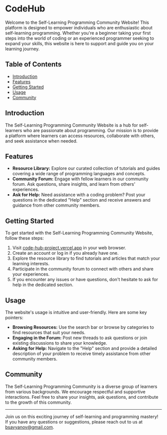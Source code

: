 # CodeHub

Welcome to the Self-Learning Programming Community Website! This platform is designed to empower individuals who are enthusiastic about self-learning programming. Whether you're a beginner taking your first steps into the world of coding or an experienced programmer seeking to expand your skills, this website is here to support and guide you on your learning journey.

## Table of Contents

- [Introduction](#introduction)
- [Features](#features)
- [Getting Started](#getting-started)
- [Usage](#usage)
- [Community](#community)

## Introduction

The Self-Learning Programming Community Website is a hub for self-learners who are passionate about programming. Our mission is to provide a platform where learners can access resources, collaborate with others, and seek assistance when needed.

## Features

- **Resource Library:** Explore our curated collection of tutorials and guides covering a wide range of programming languages and concepts.
- **Community Forum:** Engage with fellow learners in our community forum. Ask questions, share insights, and learn from others' experiences.
- **Ask for Help:** Need assistance with a coding problem? Post your questions in the dedicated "Help" section and receive answers and guidance from other community members.

## Getting Started

To get started with the Self-Learning Programming Community Website, follow these steps:

1. Visit [code-hub-project.vercel.app](https://code-hub-project.vercel.app) in your web browser.
2. Create an account or log in if you already have one.
3. Explore the resource library to find tutorials and articles that match your learning interests.
4. Participate in the community forum to connect with others and share your experiences.
5. If you encounter any issues or have questions, don't hesitate to ask for help in the dedicated section.

## Usage

The website's usage is intuitive and user-friendly. Here are some key pointers:

- **Browsing Resources:** Use the search bar or browse by categories to find resources that suit your needs.
- **Engaging in the Forum:** Post new threads to ask questions or join existing discussions to share your knowledge.
- **Asking for Help:** Navigate to the "Help" section and provide a detailed description of your problem to receive timely assistance from other community members.

## Community

The Self-Learning Programming Community is a diverse group of learners from various backgrounds. We encourage respectful and supportive interactions. Feel free to share your insights, ask questions, and contribute to the growth of this community.

---

Join us on this exciting journey of self-learning and programming mastery! If you have any questions or suggestions, please reach out to us at [bsavyanov@gmail.com](https://mail.google.com/mail/u/0/?fs=1&tf=cm&source=mailto&to=bsavyanov@gmail.com).
